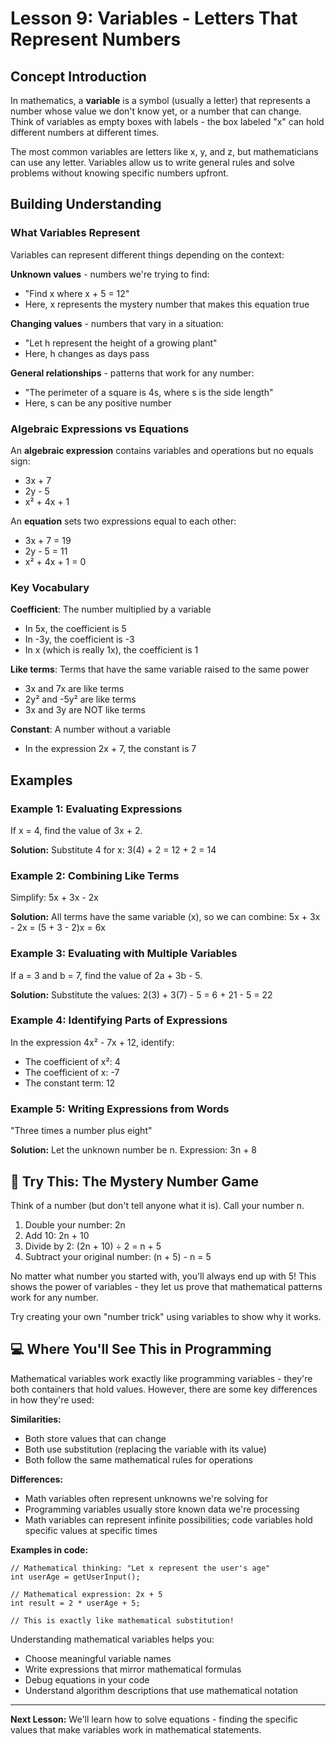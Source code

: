 # Lesson 9: Variables - Letters That Represent Numbers

## Concept Introduction

In mathematics, a **variable** is a symbol (usually a letter) that represents a number whose value we don't know yet, or a number that can change. Think of variables as empty boxes with labels - the box labeled "x" can hold different numbers at different times.

The most common variables are letters like x, y, and z, but mathematicians can use any letter. Variables allow us to write general rules and solve problems without knowing specific numbers upfront.

## Building Understanding

### What Variables Represent

Variables can represent different things depending on the context:

**Unknown values** - numbers we're trying to find:
- "Find x where x + 5 = 12"
- Here, x represents the mystery number that makes this equation true

**Changing values** - numbers that vary in a situation:
- "Let h represent the height of a growing plant"
- Here, h changes as days pass

**General relationships** - patterns that work for any number:
- "The perimeter of a square is 4s, where s is the side length"
- Here, s can be any positive number

### Algebraic Expressions vs Equations

An **algebraic expression** contains variables and operations but no equals sign:
- 3x + 7
- 2y - 5
- x² + 4x + 1

An **equation** sets two expressions equal to each other:
- 3x + 7 = 19
- 2y - 5 = 11
- x² + 4x + 1 = 0

### Key Vocabulary

**Coefficient**: The number multiplied by a variable
- In 5x, the coefficient is 5
- In -3y, the coefficient is -3
- In x (which is really 1x), the coefficient is 1

**Like terms**: Terms that have the same variable raised to the same power
- 3x and 7x are like terms
- 2y² and -5y² are like terms
- 3x and 3y are NOT like terms

**Constant**: A number without a variable
- In the expression 2x + 7, the constant is 7

## Examples

### Example 1: Evaluating Expressions
If x = 4, find the value of 3x + 2.

**Solution:**
Substitute 4 for x:
3(4) + 2 = 12 + 2 = 14

### Example 2: Combining Like Terms
Simplify: 5x + 3x - 2x

**Solution:**
All terms have the same variable (x), so we can combine:
5x + 3x - 2x = (5 + 3 - 2)x = 6x

### Example 3: Evaluating with Multiple Variables
If a = 3 and b = 7, find the value of 2a + 3b - 5.

**Solution:**
Substitute the values:
2(3) + 3(7) - 5 = 6 + 21 - 5 = 22

### Example 4: Identifying Parts of Expressions
In the expression 4x² - 7x + 12, identify:
- The coefficient of x²: 4
- The coefficient of x: -7
- The constant term: 12

### Example 5: Writing Expressions from Words
"Three times a number plus eight"

**Solution:**
Let the unknown number be n.
Expression: 3n + 8

## 🎯 Try This: The Mystery Number Game

Think of a number (but don't tell anyone what it is). Call your number n.

1. Double your number: 2n
2. Add 10: 2n + 10
3. Divide by 2: (2n + 10) ÷ 2 = n + 5
4. Subtract your original number: (n + 5) - n = 5

No matter what number you started with, you'll always end up with 5! This shows the power of variables - they let us prove that mathematical patterns work for any number.

Try creating your own "number trick" using variables to show why it works.

## 💻 Where You'll See This in Programming

Mathematical variables work exactly like programming variables - they're both containers that hold values. However, there are some key differences in how they're used:

**Similarities:**
- Both store values that can change
- Both use substitution (replacing the variable with its value)
- Both follow the same mathematical rules for operations

**Differences:**
- Math variables often represent unknowns we're solving for
- Programming variables usually store known data we're processing
- Math variables can represent infinite possibilities; code variables hold specific values at specific times

**Examples in code:**
```
// Mathematical thinking: "Let x represent the user's age"
int userAge = getUserInput();

// Mathematical expression: 2x + 5
int result = 2 * userAge + 5;

// This is exactly like mathematical substitution!
```

Understanding mathematical variables helps you:
- Choose meaningful variable names
- Write expressions that mirror mathematical formulas
- Debug equations in your code
- Understand algorithm descriptions that use mathematical notation

***

**Next Lesson:** We'll learn how to solve equations - finding the specific values that make variables work in mathematical statements.
